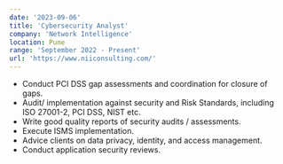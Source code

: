 ```yaml
---
date: '2023-09-06'
title: 'Cybersecurity Analyst'
company: 'Network Intelligence'
location: Pune
range: 'September 2022 - Present'
url: 'https://www.niiconsulting.com/'
---
```


- Conduct PCI DSS gap assessments and coordination for closure of gaps.
- Audit/ implementation against security and Risk Standards, including ISO 27001-2, PCI DSS, NIST etc.
- Write good quality reports of security audits / assessments.
- Execute ISMS implementation.
- Advice clients on data privacy, identity, and access management.
- Conduct application security reviews.
